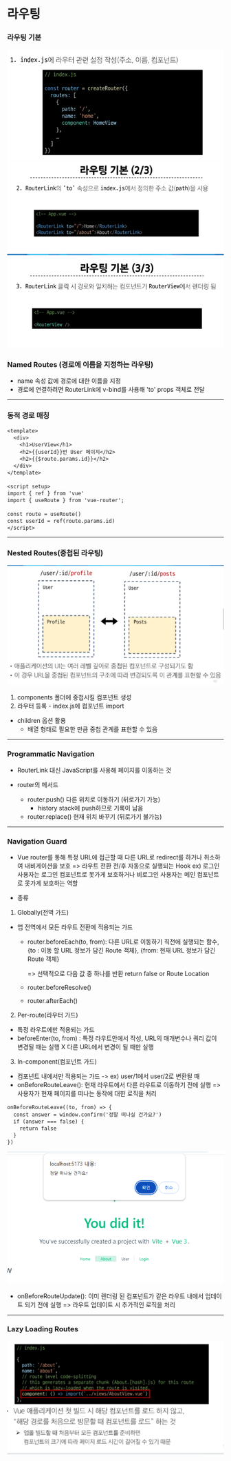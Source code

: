 # 라우팅

### 라우팅 기본 
![alt text](image-7.png)
![alt text](image-8.png)
![alt text](image-9.png)


### Named Routes (경로에 이름을 지정하는 라우팅)
- name 속성 값에 경로에 대한 이름을 지정
- 경로에 연결하려면 RouterLink에 v-bind를 사용해 'to' props 객체로 전달
---
### 동적 경로 매칭

```vue
<template>
  <div>
    <h1>UserView</h1>
    <h2>{{userId}}번 User 페이지</h2>
    <h2>{{$route.params.id}}</h2>
  </div>
</template>

<script setup>
import { ref } from 'vue'
import { useRoute } from 'vue-router';

const route = useRoute()
const userId = ref(route.params.id)
</script>
```
---

### Nested Routes(중첩된 라우팅)

![alt text](image-10.png)

1. components 폴더에 중첩시킬 컴포넌트 생성
2. 라우터 등록 - index.js에 컴포넌트 import
- children 옵션 활용  
  - 배열 형태로 필요한 만큼 중첩 관계를 표현할 수 있음

---

### Programmatic Navigation 
- RouterLink 대신 JavaScript를 사용해 페이지를 이동하는 것

- router의 메서드
  - router.push() 다른 위치로 이동하기 (뒤로가기 가능)
    - history stack에 push하므로 기록이 남음
  - router.replace() 현재 위치 바꾸기 (뒤로가기 불가능)


---

### Navigation Guard

- Vue router를 통해 특정 URL에 접근할 때 다른 URL로 redirect를 하거나 취소하여 내비게이션을 보호 
=> 라우트 전환 전/후 자동으로 실행되는 Hook
ex) 로그인 사용자는 로그인 컴포넌트로 못가게 보호하거나 비로그인 사용자는 메인 컴포넌트로 못가게 보호하는 역할


- 종류
1. Globally(전역 가드)
- 앱 전역에서 모든 라우트 전환에 적용되는 가드
  - router.beforeEach(to, from): 다른 URL로 이동하기 직전에 실행되는 함수, {to : 이동 할 URL 정보가 담긴 Route 객체}, {from: 현재 URL 정보가 담긴 Route 객체}

    => 선택적으로 다음 값 중 하나를 반환
     return false or Route Location
  - router.beforeResolve()
  - router.afterEach()
2. Per-route(라우터 가드)
- 특정 라우트에만 적용되는 가드
- beforeEnter(to, from) : 특정 라우트안에서 작성, URL의 매개변수나 쿼리 값이 변경될 때는 실행 X 다른 URL에서 변경이 될 때만 실행
3. In-component(컴포넌트 가드)
- 컴포넌트 내에서만 적용되는 가드 -> ex) user/1에서 user/2로 변환될 때
- onBeforeRouteLeave(): 현재 라우트에서 다른 라우트로 이동하기 전에 실행 => 사용자가 현재 페이지를 떠나는 동작에 대한 로직을 처리

```vue
onBeforeRouteLeave((to, from) => {
  const answer = window.confirm('정말 떠나실 건가요?')
  if (answer === false) {
    return false
  }
})
```
![alt text](image-11.png)


- onBeforeRouteUpdate(): 이미 렌더링 된 컴포넌트가 같은 라우트 내에서 업데이트 되기 전에 실행 => 라우트 업데이트 시 추가적인 로직을 처리

---


### Lazy Loading Routes 
![alt text](image-12.png)